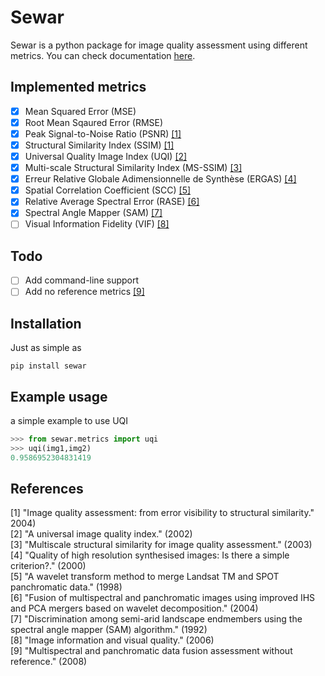 
# Sewar

Sewar is a python package for image quality assessment using different metrics. You can check documentation [here](http://sewar.readthedocs.io/).


## Implemented metrics
- [x] Mean Squared Error (MSE) 
- [x] Root Mean Sqaured Error (RMSE)
- [x] Peak Signal-to-Noise Ratio (PSNR) [[1]](https://ieeexplore.ieee.org/abstract/document/1284395/)
- [x] Structural Similarity Index (SSIM) [[1]](https://ieeexplore.ieee.org/abstract/document/1284395/)
- [x] Universal Quality Image Index (UQI) [[2]](https://ieeexplore.ieee.org/document/995823/)
- [x] Multi-scale Structural Similarity Index (MS-SSIM) [[3]](https://ieeexplore.ieee.org/abstract/document/1292216/)
- [x] Erreur Relative Globale Adimensionnelle de Synthèse (ERGAS) [[4]](https://hal.archives-ouvertes.fr/hal-00395027/)
- [x] Spatial Correlation Coefficient (SCC) [[5]](https://www.tandfonline.com/doi/abs/10.1080/014311698215973)
- [x] Relative Average Spectral Error (RASE) [[6]](https://ieeexplore.ieee.org/document/1304896/)
- [x] Spectral Angle Mapper (SAM) [[7]](https://ntrs.nasa.gov/search.jsp?R=19940012238)
- [ ] Visual Information Fidelity (VIF) [[8]](https://ieeexplore.ieee.org/abstract/document/1576816/)

## Todo
- [ ] Add command-line support
- [ ] Add no reference metrics [[9]](https://www.ingentaconnect.com/content/asprs/pers/2008/00000074/00000002/art00003)

## Installation
Just as simple as
```
pip install sewar
```
## Example usage
a simple example to use UQI
```python
>>> from sewar.metrics import uqi
>>> uqi(img1,img2)
0.9586952304831419
```
## References
[1] "Image quality assessment: from error visibility to structural similarity." 2004)<br/>
[2] "A universal image quality index." (2002)<br/>
[3] "Multiscale structural similarity for image quality assessment." (2003)<br/>
[4] "Quality of high resolution synthesised images: Is there a simple criterion?." (2000)<br/>
[5] "A wavelet transform method to merge Landsat TM and SPOT panchromatic data." (1998)<br/>
[6] "Fusion of multispectral and panchromatic images using improved IHS and PCA mergers based on wavelet decomposition." (2004)<br/>
[7] "Discrimination among semi-arid landscape endmembers using the spectral angle mapper (SAM) algorithm." (1992)<br/>
[8] "Image information and visual quality." (2006)<br/>
[9] "Multispectral and panchromatic data fusion assessment without reference." (2008)<br/>
